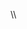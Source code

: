 \\\\<style>
   \\\\   .user-mention[href$="/threatlabindonesia"] {
  \\\\      color: var(--color-user-mention-fg);
 \\\\       background-color: var(--color-user-mention-bg);
 \\\\       border-radius: 2px;
\\\\        margin-left: -2px;
\\\\        margin-right: -2px;
\\\\        padding: 0 2px;
\\\\      }
\\\\    </style>
